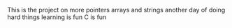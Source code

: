 This is the project on more pointers arrays and strings
another day of doing hard things
learning is fun
C is fun

